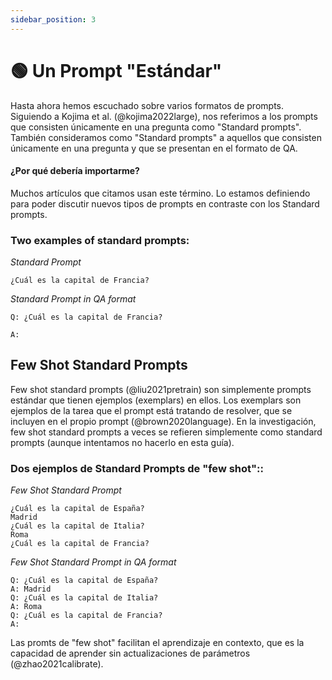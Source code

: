 ```yaml
---
sidebar_position: 3
---
```


# 🟢 Un Prompt "Estándar"

Hasta ahora hemos escuchado sobre varios formatos de prompts.
Siguiendo a Kojima et al. (@kojima2022large), nos referimos a los prompts que consisten
únicamente en una pregunta como "Standard prompts". También consideramos como "Standard prompts"
a aquellos que consisten únicamente en una pregunta y que se presentan en el formato de QA.

#### ¿Por qué debería importarme?

Muchos artículos que citamos usan este término. Lo estamos definiendo para poder discutir
nuevos tipos de prompts en contraste con los Standard prompts. 

### Two examples of standard prompts:


_Standard Prompt_
```
¿Cuál es la capital de Francia?
```

_Standard Prompt in QA format_
```
Q: ¿Cuál es la capital de Francia?

A:
```

## Few Shot Standard Prompts

Few shot standard prompts (@liu2021pretrain) son simplemente prompts estándar que tienen ejemplos (exemplars) en ellos. Los exemplars son ejemplos de la tarea que el prompt está tratando de resolver, que se incluyen en el propio prompt (@brown2020language). En la investigación, few shot standard prompts a veces se refieren simplemente como standard prompts (aunque intentamos no hacerlo en esta guía).

### Dos ejemplos de Standard Prompts de "few shot"::

_Few Shot Standard Prompt_

```
¿Cuál es la capital de España?
Madrid
¿Cuál es la capital de Italia?
Roma
¿Cuál es la capital de Francia?
```

_Few Shot Standard Prompt in QA format_
```
Q: ¿Cuál es la capital de España?
A: Madrid
Q: ¿Cuál es la capital de Italia?
A: Roma
Q: ¿Cuál es la capital de Francia?
A:
```

Las promts de "few shot" facilitan el aprendizaje en contexto, que es la capacidad de aprender sin actualizaciones de parámetros (@zhao2021calibrate).

